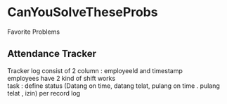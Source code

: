 # CanYouSolveTheseProbs
Favorite Problems


## Attendance Tracker

Tracker log consist of 2 column : employeeId and timestamp  
employees have 2 kind of shift works   
task : define status (Datang on time, datang telat, pulang on time . pulang telat , izin) per record log 
